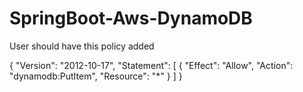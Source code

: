 # SpringBoot-Aws-DynamoDB
User should have this policy added
    
{
    "Version": "2012-10-17",
    "Statement": [
        {
            "Effect": "Allow",
            "Action": "dynamodb:PutItem",
            "Resource": "*"
        }
        ]
}
